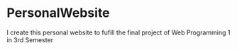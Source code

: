 # PersonalWebsite
I create this personal website to fufill the final project of Web Programming 1 in 3rd Semester
